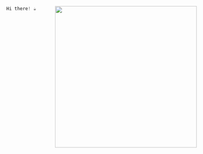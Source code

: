 

<a href="https://discord.com/invite/6cUhkj6uZJ"><img align="right" width=375 src="https://count.getloli.com/@Rollczi?name=Rollczi&theme=love-and-deepspace&padding=7&offset=10&align=center&scale=1.1&pixelated=1&darkmode=auto"></a>

```kts
Hi there! ☕
```

